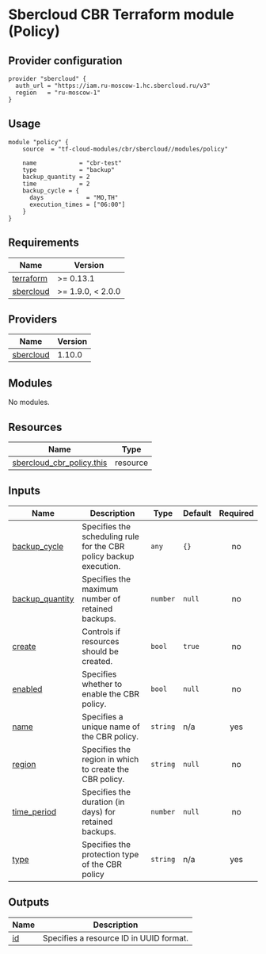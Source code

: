 # Sbercloud CBR Terraform module (Policy)

## Provider configuration
```hcl
provider "sbercloud" {
  auth_url = "https://iam.ru-moscow-1.hc.sbercloud.ru/v3"
  region   = "ru-moscow-1"
}
```

## Usage
```hcl
module "policy" {
    source  = "tf-cloud-modules/cbr/sbercloud//modules/policy"

    name            = "cbr-test"
    type            = "backup"
    backup_quantity = 2
    time            = 2
    backup_cycle = {
      days            = "MO,TH"
      execution_times = ["06:00"]
    }
}
```

<!-- BEGIN_TF_DOCS -->
## Requirements

| Name | Version |
|------|---------|
| <a name="requirement_terraform"></a> [terraform](#requirement\_terraform) | >= 0.13.1 |
| <a name="requirement_sbercloud"></a> [sbercloud](#requirement\_sbercloud) | >= 1.9.0, < 2.0.0 |

## Providers

| Name | Version |
|------|---------|
| <a name="provider_sbercloud"></a> [sbercloud](#provider\_sbercloud) | 1.10.0 |

## Modules

No modules.

## Resources

| Name | Type |
|------|------|
| [sbercloud_cbr_policy.this](https://registry.terraform.io/providers/sbercloud-terraform/sbercloud/latest/docs/resources/cbr_policy) | resource |

## Inputs

| Name | Description | Type | Default | Required |
|------|-------------|------|---------|:--------:|
| <a name="input_backup_cycle"></a> [backup\_cycle](#input\_backup\_cycle) | Specifies the scheduling rule for the CBR policy backup execution. | `any` | `{}` | no |
| <a name="input_backup_quantity"></a> [backup\_quantity](#input\_backup\_quantity) | Specifies the maximum number of retained backups. | `number` | `null` | no |
| <a name="input_create"></a> [create](#input\_create) | Controls if resources should be created. | `bool` | `true` | no |
| <a name="input_enabled"></a> [enabled](#input\_enabled) | Specifies whether to enable the CBR policy. | `bool` | `null` | no |
| <a name="input_name"></a> [name](#input\_name) | Specifies a unique name of the CBR policy. | `string` | n/a | yes |
| <a name="input_region"></a> [region](#input\_region) | Specifies the region in which to create the CBR policy. | `string` | `null` | no |
| <a name="input_time_period"></a> [time\_period](#input\_time\_period) | Specifies the duration (in days) for retained backups. | `number` | `null` | no |
| <a name="input_type"></a> [type](#input\_type) | Specifies the protection type of the CBR policy | `string` | n/a | yes |

## Outputs

| Name | Description |
|------|-------------|
| <a name="output_id"></a> [id](#output\_id) | Specifies a resource ID in UUID format. |
<!-- END_TF_DOCS -->